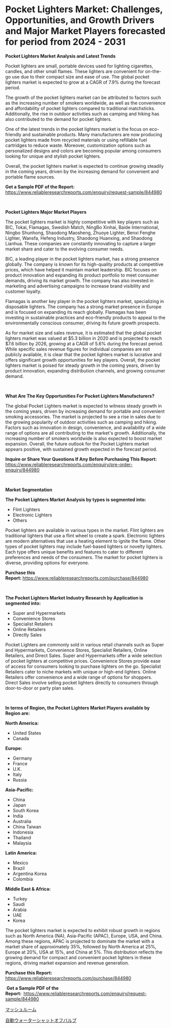 <p><h1>Pocket Lighters Market: Challenges, Opportunities, and Growth Drivers and Major Market Players forecasted for period from 2024 - 2031</h1></p><p><strong>Pocket Lighters Market Analysis and Latest Trends</strong></p>
<p><p>Pocket lighters are small, portable devices used for lighting cigarettes, candles, and other small flames. These lighters are convenient for on-the-go use due to their compact size and ease of use. The global pocket lighters market is expected to grow at a CAGR of 7.9% during the forecast period. </p><p>The growth of the pocket lighters market can be attributed to factors such as the increasing number of smokers worldwide, as well as the convenience and affordability of pocket lighters compared to traditional matchsticks. Additionally, the rise in outdoor activities such as camping and hiking has also contributed to the demand for pocket lighters.</p><p>One of the latest trends in the pocket lighters market is the focus on eco-friendly and sustainable products. Many manufacturers are now producing pocket lighters made from recycled materials or using refillable fuel cartridges to reduce waste. Moreover, customization options such as personalized designs and colors are becoming popular among consumers looking for unique and stylish pocket lighters.</p><p>Overall, the pocket lighters market is expected to continue growing steadily in the coming years, driven by the increasing demand for convenient and portable flame sources.</p></p>
<p><strong>Get a Sample PDF of the Report:&nbsp;</strong> <a href="https://www.reliableresearchreports.com/enquiry/request-sample/844980">https://www.reliableresearchreports.com/enquiry/request-sample/844980</a></p>
<p>&nbsp;</p>
<p><strong>Pocket Lighters Major Market Players</strong></p>
<p><p>The pocket lighters market is highly competitive with key players such as BIC, Tokai, Flamagas, Swedish Match, NingBo Xinhai, Baide International, Ningbo Shunhong, Shaodong Maosheng, Zhuoye Lighter, Benxi Fenghe Lighter, Wansfa, Hefeng Industry, Shaodong Huanxing, and Shaodong Lianhua. These companies are constantly innovating to capture a larger market share and cater to the evolving consumer needs.</p><p>BIC, a leading player in the pocket lighters market, has a strong presence globally. The company is known for its high-quality products at competitive prices, which have helped it maintain market leadership. BIC focuses on product innovation and expanding its product portfolio to meet consumer demands, driving its market growth. The company has also invested in marketing and advertising campaigns to increase brand visibility and customer loyalty.</p><p>Flamagas is another key player in the pocket lighters market, specializing in disposable lighters. The company has a strong market presence in Europe and is focused on expanding its reach globally. Flamagas has been investing in sustainable practices and eco-friendly products to appeal to the environmentally conscious consumer, driving its future growth prospects.</p><p>As for market size and sales revenue, it is estimated that the global pocket lighters market was valued at $5.3 billion in 2020 and is projected to reach $7.6 billion by 2026, growing at a CAGR of 5.6% during the forecast period. While specific sales revenue figures for individual companies are not publicly available, it is clear that the pocket lighters market is lucrative and offers significant growth opportunities for key players. Overall, the pocket lighters market is poised for steady growth in the coming years, driven by product innovation, expanding distribution channels, and growing consumer demand.</p></p>
<p>&nbsp;</p>
<p><strong>What Are The Key Opportunities For Pocket Lighters Manufacturers?</strong></p>
<p><p>The global Pocket Lighters market is expected to witness steady growth in the coming years, driven by increasing demand for portable and convenient smoking accessories. The market is projected to see a rise in sales due to the growing popularity of outdoor activities such as camping and hiking. Factors such as innovation in design, convenience, and availability of a wide range of options are all contributing to the market's growth. Additionally, the increasing number of smokers worldwide is also expected to boost market expansion. Overall, the future outlook for the Pocket Lighters market appears positive, with sustained growth expected in the forecast period.</p></p>
<p><strong>Inquire or Share Your Questions If Any Before Purchasing This Report:</strong> <a href="https://www.reliableresearchreports.com/enquiry/pre-order-enquiry/844980">https://www.reliableresearchreports.com/enquiry/pre-order-enquiry/844980</a></p>
<p>&nbsp;</p>
<p><strong>Market Segmentation</strong></p>
<p><strong>The Pocket Lighters Market Analysis by types is segmented into:</strong></p>
<p><ul><li>Flint Lighters</li><li>Electronic Lighters</li><li>Others</li></ul></p>
<p><p>Pocket lighters are available in various types in the market. Flint lighters are traditional lighters that use a flint wheel to create a spark. Electronic lighters are modern alternatives that use a heating element to ignite the flame. Other types of pocket lighters may include fuel-based lighters or novelty lighters. Each type offers unique benefits and features to cater to different preferences and needs of the consumers. The market for pocket lighters is diverse, providing options for everyone.</p></p>
<p><strong>Purchase this Report:&nbsp;</strong><a href="https://www.reliableresearchreports.com/purchase/844980">https://www.reliableresearchreports.com/purchase/844980</a></p>
<p>&nbsp;</p>
<p><strong>The Pocket Lighters Market Industry Research by Application is segmented into:</strong></p>
<p><ul><li>Super and Hypermarkets</li><li>Convenience Stores</li><li>Specialist Retailers</li><li>Online Retailers</li><li>Directly Sales</li></ul></p>
<p><p>Pocket Lighters are commonly sold in various retail channels such as Super and Hypermarkets, Convenience Stores, Specialist Retailers, Online Retailers, and Direct Sales. Super and Hypermarkets offer a wide selection of pocket lighters at competitive prices. Convenience Stores provide ease of access for consumers looking to purchase lighters on the go. Specialist Retailers cater to niche markets with unique or high-end lighters. Online Retailers offer convenience and a wide range of options for shoppers. Direct Sales involve selling pocket lighters directly to consumers through door-to-door or party plan sales.</p></p>
<p>&nbsp;</p>
<p><strong>In terms of Region, the Pocket Lighters Market Players available by Region are:</strong></p>
<p>
    <p> <strong> North America: </strong>
        <ul>
            <li>United States</li>
            <li>Canada</li>
        </ul>
        </p> 
    <p> <strong> Europe: </strong>
        <ul>
            <li>Germany</li>
            <li>France</li>
            <li>U.K.</li>
            <li>Italy</li>
            <li>Russia</li>
        </ul>
        </p> 
    <p> <strong> Asia-Pacific: </strong>
        <ul>
            <li>China</li>
            <li>Japan</li>
            <li>South Korea</li>
            <li>India</li>
            <li>Australia</li>
            <li>China Taiwan</li>
            <li>Indonesia</li>
            <li>Thailand</li>
            <li>Malaysia</li>
        </ul>
        </p> 
    <p> <strong> Latin America: </strong>
        <ul>
            <li>Mexico</li>
            <li>Brazil</li>
            <li>Argentina Korea</li>
            <li>Colombia</li>
        </ul>
        </p> 
    <p> <strong> Middle East & Africa: </strong>
        <ul>
            <li>Turkey</li>
            <li>Saudi</li>
            <li>Arabia</li>
            <li>UAE</li>
            <li>Korea</li>
        </ul>
    </p>
    </p>
<p><p>The pocket lighters market is expected to exhibit robust growth in regions such as North America (NA), Asia-Pacific (APAC), Europe, USA, and China. Among these regions, APAC is projected to dominate the market with a market share of approximately 35%, followed by North America at 25%, Europe at 20%, USA at 15%, and China at 5%. This distribution reflects the growing demand for compact and convenient pocket lighters in these regions, driving market expansion and revenue generation.</p></p>
<p><strong>Purchase this Report: </strong><a href="https://www.reliableresearchreports.com/purchase/844980">https://www.reliableresearchreports.com/purchase/844980</a></p>
<p>&nbsp;<strong>Get a Sample PDF of the Report:&nbsp;&nbsp;</strong><a href="https://www.reliableresearchreports.com/enquiry/request-sample/844980">https://www.reliableresearchreports.com/enquiry/request-sample/844980</a></p>
<p><strong></strong></p>
<p><p><a href="https://medium.com/@jackieshlerin98056/%E3%82%AD%E3%83%8E%E3%82%B3%E5%B8%82%E5%A0%B4%E3%82%B7%E3%82%A7%E3%82%A2%E3%81%AE%E9%80%B2%E5%8C%96%E3%81%A8%E5%B8%82%E5%A0%B4%E6%88%90%E9%95%B7%E3%83%88%E3%83%AC%E3%83%B3%E3%83%892024%E5%B9%B4%E3%81%8B%E3%82%892031%E5%B9%B4%E3%81%BE%E3%81%A7-31d280bd0b4e">マッシュルーム</a></p><p><a href="https://medium.com/@isabeleterson7845/%E8%87%AA%E5%8B%95%E7%B5%A6%E6%B0%B4%E3%82%B7%E3%83%A3%E3%83%83%E3%83%88%E3%82%AA%E3%83%95%E3%83%90%E3%83%AB%E3%83%96%E5%B8%82%E5%A0%B4%E3%81%AE%E8%A6%8F%E6%A8%A1%E3%81%AF-%E3%82%B0%E3%83%AD%E3%83%BC%E3%83%90%E3%83%AB%E7%94%A3%E6%A5%AD%E3%81%AB%E3%81%8A%E3%81%91%E3%82%8B%E6%9C%80%E9%81%A9%E3%81%AA%E3%83%9E%E3%83%BC%E3%82%B1%E3%83%86%E3%82%A3%E3%83%B3%E3%82%B0%E3%83%81%E3%83%A3%E3%83%8D%E3%83%AB%E3%82%92%E6%98%8E%E3%82%89%E3%81%8B%E3%81%AB%E3%81%97%E3%81%BE%E3%81%99-66743737665c">自動ウォーターシャットオフバルブ</a></p></p>